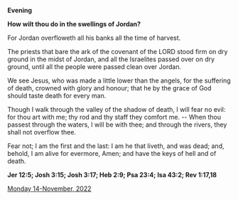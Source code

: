 **Evening**

**How wilt thou do in the swellings of Jordan?**
 
For Jordan overfloweth all his banks all the time of harvest.
 
The priests that bare the ark of the covenant of the LORD stood firm on dry ground in the midst of Jordan, and all the Israelites passed over on dry ground, until all the people were passed clean over Jordan.
 
We see Jesus, who was made a little lower than the angels, for the suffering of death, crowned with glory and honour; that he by the grace of God should taste death for every man.
 
Though I walk through the valley of the shadow of death, I will fear no evil: for thou art with me; thy rod and thy staff they comfort me. -- When thou passest through the waters, I will be with thee; and through the rivers, they shall not overflow thee.
 
Fear not; I am the first and the last: I am he that liveth, and was dead; and, behold, I am alive for evermore, Amen; and have the keys of hell and of death.  

**Jer 12:5; Josh 3:15; Josh 3:17; Heb 2:9; Psa 23:4; Isa 43:2; Rev 1:17,18**

[Monday 14-November, 2022](https://t.me/daily_light)
